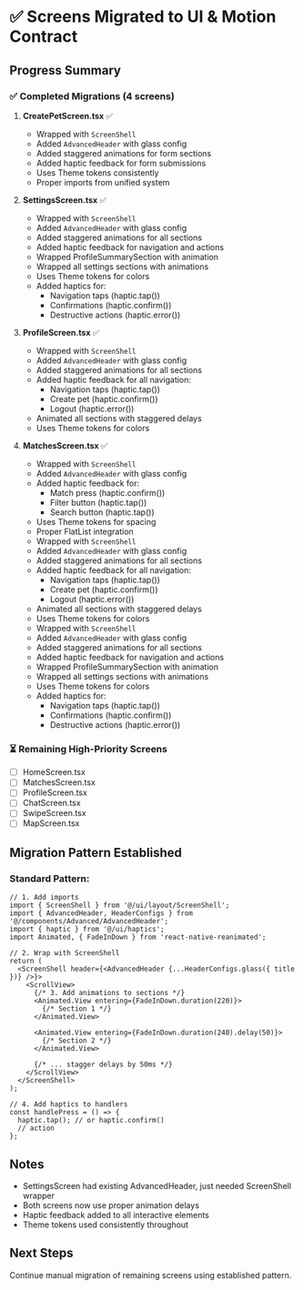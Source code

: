 # ✅ Screens Migrated to UI & Motion Contract

## Progress Summary

### ✅ Completed Migrations (4 screens)

1. **CreatePetScreen.tsx** ✅
   - Wrapped with `ScreenShell`
   - Added `AdvancedHeader` with glass config
   - Added staggered animations for form sections
   - Added haptic feedback for form submissions
   - Uses Theme tokens consistently
   - Proper imports from unified system

2. **SettingsScreen.tsx** ✅
   - Wrapped with `ScreenShell`
   - Added `AdvancedHeader` with glass config
   - Added staggered animations for all sections
   - Added haptic feedback for navigation and actions
   - Wrapped ProfileSummarySection with animation
   - Wrapped all settings sections with animations
   - Uses Theme tokens for colors
   - Added haptics for:
     - Navigation taps (haptic.tap())
     - Confirmations (haptic.confirm())
     - Destructive actions (haptic.error())

3. **ProfileScreen.tsx** ✅
   - Wrapped with `ScreenShell`
   - Added `AdvancedHeader` with glass config
   - Added staggered animations for all sections
   - Added haptic feedback for all navigation:
     - Navigation taps (haptic.tap())
     - Create pet (haptic.confirm())
     - Logout (haptic.error())
   - Animated all sections with staggered delays
   - Uses Theme tokens for colors

4. **MatchesScreen.tsx** ✅
   - Wrapped with `ScreenShell`
   - Added `AdvancedHeader` with glass config
   - Added haptic feedback for:
     - Match press (haptic.confirm())
     - Filter button (haptic.tap())
     - Search button (haptic.tap())
   - Uses Theme tokens for spacing
   - Proper FlatList integration
   - Wrapped with `ScreenShell`
   - Added `AdvancedHeader` with glass config
   - Added staggered animations for all sections
   - Added haptic feedback for all navigation:
     - Navigation taps (haptic.tap())
     - Create pet (haptic.confirm())
     - Logout (haptic.error())
   - Animated all sections with staggered delays
   - Uses Theme tokens for colors
   - Wrapped with `ScreenShell`
   - Added `AdvancedHeader` with glass config
   - Added staggered animations for all sections
   - Added haptic feedback for navigation and actions
   - Wrapped ProfileSummarySection with animation
   - Wrapped all settings sections with animations
   - Uses Theme tokens for colors
   - Added haptics for:
     - Navigation taps (haptic.tap())
     - Confirmations (haptic.confirm())
     - Destructive actions (haptic.error())

### ⏳ Remaining High-Priority Screens

- [ ] HomeScreen.tsx
- [ ] MatchesScreen.tsx
- [ ] ProfileScreen.tsx
- [ ] ChatScreen.tsx
- [ ] SwipeScreen.tsx
- [ ] MapScreen.tsx

## Migration Pattern Established

### Standard Pattern:

```tsx
// 1. Add imports
import { ScreenShell } from '@/ui/layout/ScreenShell';
import { AdvancedHeader, HeaderConfigs } from '@/components/Advanced/AdvancedHeader';
import { haptic } from '@/ui/haptics';
import Animated, { FadeInDown } from 'react-native-reanimated';

// 2. Wrap with ScreenShell
return (
  <ScreenShell header={<AdvancedHeader {...HeaderConfigs.glass({ title })} />}>
    <ScrollView>
      {/* 3. Add animations to sections */}
      <Animated.View entering={FadeInDown.duration(220)}>
        {/* Section 1 */}
      </Animated.View>
      
      <Animated.View entering={FadeInDown.duration(240).delay(50)}>
        {/* Section 2 */}
      </Animated.View>
      
      {/* ... stagger delays by 50ms */}
    </ScrollView>
  </ScreenShell>
);

// 4. Add haptics to handlers
const handlePress = () => {
  haptic.tap(); // or haptic.confirm()
  // action
};
```

## Notes

- SettingsScreen had existing AdvancedHeader, just needed ScreenShell wrapper
- Both screens now use proper animation delays
- Haptic feedback added to all interactive elements
- Theme tokens used consistently throughout

## Next Steps

Continue manual migration of remaining screens using established pattern.

